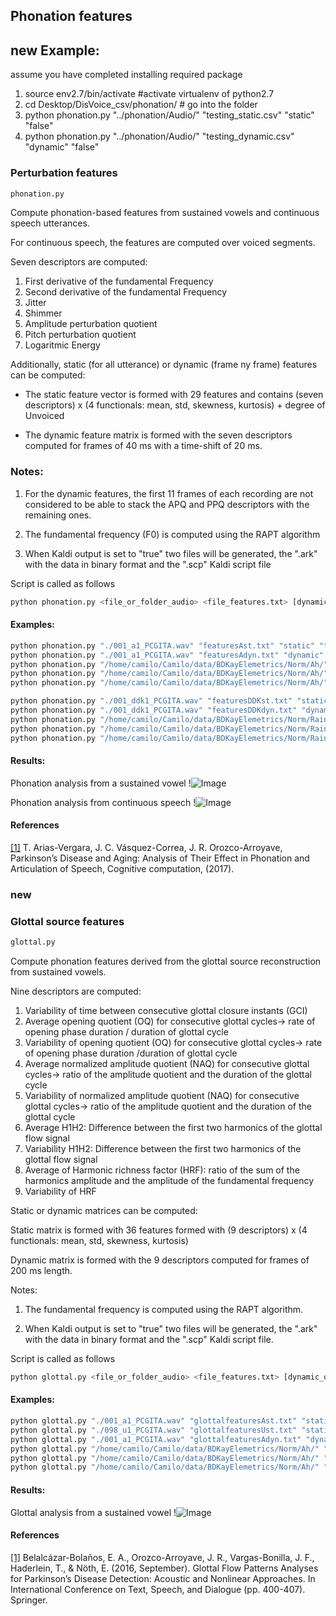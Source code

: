 ## Phonation features

## new Example:
assume you have completed installing required package
1. source env2.7/bin/activate #activate virtualenv of python2.7
2. cd Desktop/DisVoice_csv/phonation/ # go into the folder
3. python phonation.py "../phonation/Audio/" "testing_static.csv" "static" "false"
4. python phonation.py "../phonation/Audio/" "testing_dynamic.csv" "dynamic" "false"


### Perturbation features

```sh
phonation.py
```
Compute phonation-based features from sustained vowels and continuous speech utterances.

For continuous speech, the features are computed over voiced segments.

Seven descriptors are computed:

1. First derivative of the fundamental Frequency
2. Second derivative of the fundamental Frequency
3. Jitter
4. Shimmer
5. Amplitude perturbation quotient
6. Pitch perturbation quotient
7. Logaritmic Energy

Additionally, static (for all utterance) or dynamic (frame ny frame) features can be computed:

- The static feature vector is formed with 29 features and contains (seven descriptors) x (4 functionals: mean, std, skewness, kurtosis) + degree of Unvoiced

- The dynamic feature matrix is formed with the seven descriptors computed for frames of 40 ms with a time-shift of 20 ms.

### Notes:

1. For the dynamic features, the first 11 frames of each recording are not considered to be able to stack the APQ and PPQ descriptors with the remaining ones.

2. The fundamental frequency (F0) is computed using the RAPT algorithm

3. When Kaldi output is set to "true" two files will be generated, the ".ark" with the data in binary format and the ".scp" Kaldi script file

Script is called as follows

```sh
python phonation.py <file_or_folder_audio> <file_features.txt> [dynamic_or_static (default static)] [plots (true or false) (default false)] [kaldi output (true or false) (default false)]
```

#### Examples:
```sh
python phonation.py "./001_a1_PCGITA.wav" "featuresAst.txt" "static" "true"
python phonation.py "./001_a1_PCGITA.wav" "featuresAdyn.txt" "dynamic" "true"
python phonation.py "/home/camilo/Camilo/data/BDKayElemetrics/Norm/Ah/" "featuresAdynFolder.txt" "dynamic" "false"
python phonation.py "/home/camilo/Camilo/data/BDKayElemetrics/Norm/Ah/" "featuresAstatFolder.txt" "static" "false"
python phonation.py "/home/camilo/Camilo/data/BDKayElemetrics/Norm/Ah/" "featuresAdynFolder.txt" "dynamic" "false" "true"

python phonation.py "./001_ddk1_PCGITA.wav" "featuresDDKst.txt" "static" "true"
python phonation.py "./001_ddk1_PCGITA.wav" "featuresDDKdyn.txt" "dynamic" "true"
python phonation.py "/home/camilo/Camilo/data/BDKayElemetrics/Norm/Rainbow/" "featuresDDKdynFolder.txt" "dynamic" "false"
python phonation.py "/home/camilo/Camilo/data/BDKayElemetrics/Norm/Rainbow/" "featuresDDKstatFolder.txt" "static" "false"
python phonation.py "/home/camilo/Camilo/data/BDKayElemetrics/Norm/Rainbow/" "featuresDDKstatFolder.txt" "dynamice" "false" "true"
```
#### Results:

Phonation analysis from a sustained vowel
!![Image](https://github.com/jcvasquezc/DisVoice/blob/master/images/phonation_vowel.png?raw=true)

Phonation analysis from continuous speech
!![Image](https://github.com/jcvasquezc/DisVoice/blob/master/images/phonation_continuous.png?raw=true)


#### References

[[1]](https://link.springer.com/article/10.1007%2Fs12559-017-9497-x) T. Arias-Vergara, J. C. Vásquez-Correa, J. R. Orozco-Arroyave, Parkinson’s Disease and Aging: Analysis of Their Effect in Phonation and Articulation of Speech, Cognitive computation, (2017).


### new

### Glottal source features

```sh
glottal.py
```

Compute phonation features derived from the glottal source reconstruction from sustained vowels.

Nine descriptors are computed:

1. Variability of time between consecutive glottal closure instants (GCI)
2. Average opening quotient (OQ) for consecutive glottal cycles-> rate of opening phase duration / duration of glottal cycle
3. Variability of opening quotient (OQ) for consecutive glottal cycles-> rate of opening phase duration /duration of glottal cycle
4. Average normalized amplitude quotient (NAQ) for consecutive glottal cycles-> ratio of the amplitude quotient and the duration of the glottal cycle
5. Variability of normalized amplitude quotient (NAQ) for consecutive glottal cycles-> ratio of the amplitude quotient and the duration of the glottal cycle
6. Average H1H2: Difference between the first two harmonics of the glottal flow signal
7. Variability H1H2: Difference between the first two harmonics of the glottal flow signal
8. Average of Harmonic richness factor (HRF): ratio of the sum of the harmonics amplitude and the amplitude of the fundamental frequency
9. Variability of HRF

Static or dynamic matrices can be computed:

Static matrix is formed with 36 features formed with (9 descriptors) x (4 functionals: mean, std, skewness, kurtosis)

Dynamic matrix is formed with the 9 descriptors computed for frames of 200 ms length.

Notes:

1. The fundamental frequency is computed using the RAPT algorithm.

2. When Kaldi output is set to "true" two files will be generated, the ".ark" with the data in binary format and the ".scp" Kaldi script file.

Script is called as follows

```sh
python glottal.py <file_or_folder_audio> <file_features.txt> [dynamic_or_static (default static)] [plots (true or false) (default false)] [kaldi output (true or false) (default false)]
```

#### Examples:
```sh
python glottal.py "./001_a1_PCGITA.wav" "glottalfeaturesAst.txt" "static" "true" "false"
python glottal.py "./098_u1_PCGITA.wav" "glottalfeaturesUst.txt" "static" "true" "false"
python glottal.py "./001_a1_PCGITA.wav" "glottalfeaturesAdyn.txt" "dynamic" "true" "false"
python glottal.py "/home/camilo/Camilo/data/BDKayElemetrics/Norm/Ah/" "glottalfeaturesAdynFolder.txt" "dynamic" "false" "false"
python glottal.py "/home/camilo/Camilo/data/BDKayElemetrics/Norm/Ah/" "glottalfeaturesAstatFolder.txt" "static" "false" "false"
python glottal.py "/home/camilo/Camilo/data/BDKayElemetrics/Norm/Ah/" "glottalfeaturesAdynFolder.ark" "dynamic" "false" "true"
```

#### Results:

Glottal analysis from a sustained vowel
!![Image](https://github.com/jcvasquezc/DisVoice/blob/master/images/glottal_vowel.png?raw=true)


#### References

[[1]](https://link.springer.com/chapter/10.1007/978-3-319-45510-5_46) Belalcázar-Bolaños, E. A., Orozco-Arroyave, J. R., Vargas-Bonilla, J. F., Haderlein, T., & Nöth, E. (2016, September). Glottal Flow Patterns Analyses for Parkinson’s Disease Detection: Acoustic and Nonlinear Approaches. In International Conference on Text, Speech, and Dialogue (pp. 400-407). Springer.
